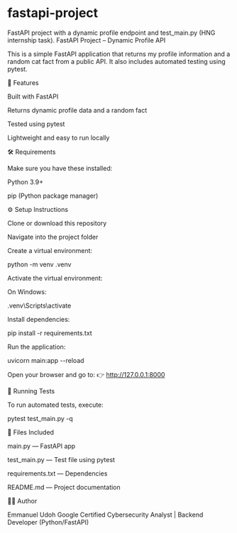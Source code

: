 # fastapi-project
FastAPI project with a dynamic profile endpoint and test_main.py (HNG internship task).
FastAPI Project – Dynamic Profile API

This is a simple FastAPI application that returns my profile information and a random cat fact from a public API.
It also includes automated testing using pytest.

🚀 Features

Built with FastAPI

Returns dynamic profile data and a random fact

Tested using pytest

Lightweight and easy to run locally

🛠️ Requirements

Make sure you have these installed:

Python 3.9+

pip (Python package manager)

⚙️ Setup Instructions

Clone or download this repository

Navigate into the project folder

Create a virtual environment:

python -m venv .venv


Activate the virtual environment:

On Windows:

.venv\Scripts\activate


Install dependencies:

pip install -r requirements.txt


Run the application:

uvicorn main:app --reload


Open your browser and go to:
👉 http://127.0.0.1:8000

🧪 Running Tests

To run automated tests, execute:

pytest test_main.py -q

📂 Files Included

main.py — FastAPI app

test_main.py — Test file using pytest

requirements.txt — Dependencies

README.md — Project documentation

👨‍💻 Author

Emmanuel Udoh
Google Certified Cybersecurity Analyst | Backend Developer (Python/FastAPI)
